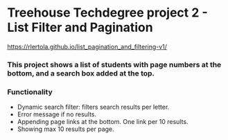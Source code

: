 
# Treehouse Techdegree project 2 - List Filter and Pagination

https://rlertola.github.io/list_pagination_and_filtering-v1/

### This project shows a list of students with page numbers at the bottom, and a search box added at the top.

### Functionality
- Dynamic search filter: filters search results per letter.
- Error message if no results.
- Appending page links at the bottom. One link per 10 results.
- Showing max 10 results per page.


